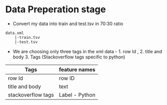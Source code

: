 # Data Preperation stage

- Convert my data into train and test.tsv in 70:30 ratio

```
data.xml
    |-train.tsv
    |-test.tsv
```
- We are choosing only three tags in the xml data - 1. row Id , 2. title and body 3. Tags (Stackoverflow tags specific to python)

|Tags|feature names|
|-|-|
|row Id|row ID|
|title and body|text|
|stackoverflow tags|Label - Python|